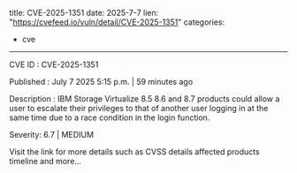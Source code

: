  
title: CVE-2025-1351
date: 2025-7-7
lien: "https://cvefeed.io/vuln/detail/CVE-2025-1351"
categories:
  - cve
---

CVE ID : CVE-2025-1351

Published :  July 7
2025
5:15 p.m. | 59 minutes ago

Description : IBM Storage Virtualize 8.5
8.6
and 8.7 products could allow a user to escalate their privileges to that of another user logging in at the same time due to a race condition in the login function.

Severity: 6.7 | MEDIUM

Visit the link for more details
such as CVSS details
affected products
timeline
and more...
